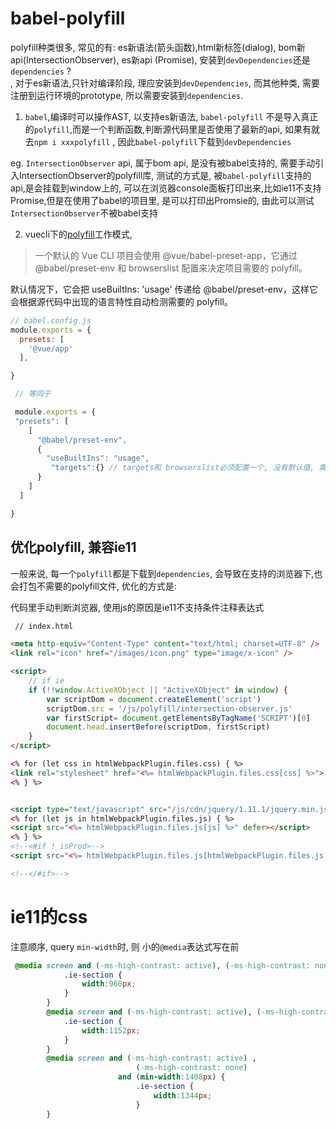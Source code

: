 # babel-polyfill

 polyfill种类很多, 常见的有: es新语法(箭头函数),html新标签(dialog), bom新api(IntersectionObserver), es新api
 (Promise), 安装到`devDependencies`还是`dependencies` ? 
 <br/>,
 对于es新语法,只针对编译阶段, 理应安装到`devDependencies`, 
 而其他种类, 需要注册到运行环境的prototype, 所以需要安装到`dependencies`.

1. `babel`,编译时可以操作AST, 以支持es新语法, `babel-polyfill` 不是导入真正的`polyfill`,而是一个判断函数,判断源代码里是否使用了最新的api, 如果有就去`npm i xxxpolyfill`  , 因此`babel-polyfill`下载到`devDependencies`

eg. `IntersectionObserver` api, 属于bom api, 是没有被babel支持的, 需要手动引入IntersectionObserver的polyfill库,
测试的方式是, 被`babel-polyfill`支持的api,是会挂载到window上的, 可以在浏览器console面板打印出来,比如ie11不支持Promise,但是在使用了babel的项目里, 是可以打印出Promsie的, 由此可以测试`IntersectionObserver`不被babel支持


2.  vuecli下的[polyfill](https://cli.vuejs.org/zh/guide/browser-compatibility.html#usebuiltins-usage)工作模式, 

>  一个默认的 Vue CLI 项目会使用 @vue/babel-preset-app，它通过 @babel/preset-env 和 browserslist 配置来决定项目需要的 polyfill。

默认情况下，它会把 useBuiltIns: 'usage' 传递给 @babel/preset-env，这样它会根据源代码中出现的语言特性自动检测需要的 polyfill。

```js
// babel.config.js
module.exports = {
  presets: [
    '@vue/app'
  ],

}

 // 等同于

 module.exports = {
 "presets": [
    [
      "@babel/preset-env",
      {
        "useBuiltIns": "usage",
         "targets":{} // targets和 browserslist必须配置一个, 没有默认值, 需要显示写 { "targets": "defaults" }
      }
    ]
  ]

}
```

## 优化polyfill, 兼容ie11

 一般来说, 每一个`polyfill`都是下载到`dependencies`, 会导致在支持的浏览器下,也会打包不需要的polyfill文件, 优化的方式是:

代码里手动判断浏览器, 使用js的原因是ie11不支持条件注释表达式
```html
 // index.html

<meta http-equiv="Content-Type" content="text/html; charset=UTF-8" />
<link rel="icon" href="/images/icon.png" type="image/x-icon" />

<script>
    // if ie
    if (!!window.ActiveXObject || "ActiveXObject" in window) {
        var scriptDom = document.createElement('script')
        scriptDom.src = '/js/polyfill/intersection-observer.js'
        var firstScript= document.getElementsByTagName('SCRIPT')[0]
        document.head.insertBefore(scriptDom, firstScript)
    }
</script>

<% for (let css in htmlWebpackPlugin.files.css) { %>
<link rel="stylesheet" href="<%= htmlWebpackPlugin.files.css[css] %>">
<% } %>


<script type="text/javascript" src="/js/cdn/jquery/1.11.1/jquery.min.js"></script>
<% for (let js in htmlWebpackPlugin.files.js) { %>
<script src="<%= htmlWebpackPlugin.files.js[js] %>" defer></script>
<% } %>
<!--<#if !_isProd>-->
<script src="<%= htmlWebpackPlugin.files.js[htmlWebpackPlugin.files.js.length-1].replace(/\.[\dabcdef]*?\./,'.') %>" defer></script>

<!--</#if>-->

```


# ie11的css
注意顺序, query `min-width`时, 则 小的`@media`表达式写在前

```css
 @media screen and (-ms-high-contrast: active), (-ms-high-contrast: none) and (min-width:1024px) {
            .ie-section {
                width:960px;
            }
        }
        @media screen and (-ms-high-contrast: active), (-ms-high-contrast: none) and (min-width:1216px) {
            .ie-section {
                width:1152px;
            }
        }
        @media screen and (-ms-high-contrast: active) ,
                            (-ms-high-contrast: none)
                        and (min-width:1408px) {
                            .ie-section {
                                width:1344px;
                            }
        }
```

